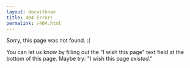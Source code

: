 ```yaml
---
layout: docwithnav
title: 404 Error!
permalink: /404.html
---
```

<script language="JavaScript">
$( document ).ready(function() {
  var oldURLs=["/README.md","/README.html",".html",".md","/v1.1/","/v1.0/"];
  var fwdDirs=["examples/","cluster/","docs/devel","docs/design"];
  var doRedirect = false;
  var notHere = false;
  var forwardingURL=window.location.href;
  if (forwardingURL.indexOf("third_party/swagger-ui") > -1)
  {
    notHere = true;
    window.location.replace("http://kubernetes.io/kubernetes/third_party/swagger-ui/");
  }
  if (forwardingURL.indexOf("resource-quota") > -1)
  {
    notHere = true;
    window.location.replace("http://kubernetes.io/docs/admin/resourcequota/");
  }
  if (forwardingURL.indexOf("horizontal-pod-autoscaler") > -1)
  {
    notHere = true;
    window.location.replace("http://kubernetes.io/docs/user-guide/horizontal-pod-autoscaling/");
  }
  if (forwardingURL.indexOf("docs/roadmap") > -1)
  {
    notHere = true;
    window.location.replace("https://github.com/kubernetes/kubernetes/milestones/");
  }
  if (forwardingURL.indexOf("api-ref/") > -1)
  {
    notHere = true;
    window.location.replace("http://kubernetes.io/docs/api/");
  }
  if (forwardingURL.indexOf("docs/user-guide/overview") > -1)
  {
    notHere = true;
    window.location.replace("http://kubernetes.io/docs/whatisk8s/");
  }
  for (i=0;i<fwdDirs.length;i++) {
    if (forwardingURL.indexOf(fwdDirs[i]) > -1)
    {
      var urlPieces = forwardingURL.split(fwdDirs[i]);
      var newURL = "https://github.com/kubernetes/kubernetes/tree/{{page.githubbranch}}/" + fwdDirs[i] + urlPieces[1];
      notHere = true;
      window.location.replace(newURL);
    }
  }
  if (!notHere) {
    for (i=0;i<oldURLs.length;i++) {
      if (forwardingURL.indexOf(oldURLs[i]) > -1)
      {
        doRedirect=true;
        forwardingURL=forwardingURL.replace(oldURLs[i],"/");
      }
    }
    if (doRedirect)
    {
      window.location.replace(forwardingURL);
    };
  }
});
</script>

Sorry, this page was not found. :(

You can let us know by filling out the "I wish this page" text field at
the bottom of this page. Maybe try: "I wish this page _existed_."
